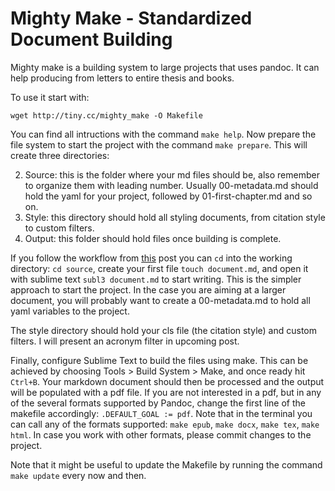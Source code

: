 # Mighty Make - Standardized Document Building

Mighty make is a building system to large projects that uses pandoc. It can help producing from letters to entire thesis and books.

To use it start with: 

```
wget http://tiny.cc/mighty_make -O Makefile
```

You can find all intructions with the command `make help`. Now prepare the file system to start the project with the command `make prepare`. This will create three directories:

2. Source: this is the folder where your md files should be, also remember to organize them with leading number. Usually 00-metadata.md should hold the yaml for your project, followed by 01-first-chapter.md and so on.
3. Style: this directory should hold all styling documents, from citation style to custom filters.
1. Output: this folder should hold files once building is complete.

If you follow the workflow from [this](https://lf-araujo.github.io/2016/11/07/mdworkflow.html) post you can `cd` into the working directory: `cd source`, create your first file `touch document.md`, and open it with sublime text `subl3 document.md` to start writing. This is the simpler approach to start the project. In the case you are aiming at a larger document, you will probably want to create a 00-metadata.md to hold all yaml variables to the project.

The style directory should hold your cls file (the citation style) and custom filters. I will present an acronym filter in upcoming post. 

Finally, configure Sublime Text to build the files using make. This can be achieved by choosing Tools > Build System > Make, and once ready hit `Ctrl+B`. Your markdown document should then be processed and the output will be populated with a pdf file. If you are not interested in a pdf, but in any of the several formats supported by Pandoc, change the first line of the makefile accordingly: `.DEFAULT_GOAL := pdf`. Note that in the terminal you can call any of the formats supported: `make epub`, `make docx`, `make tex`, `make html`. In case you work with other formats, please commit changes to the project.

Note that it might be useful to update the Makefile by running the command `make update` every now and then.